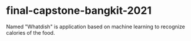 # final-capstone-bangkit-2021
 Named "Whatdish" is application based on machine learning to recognize calories of the food.
